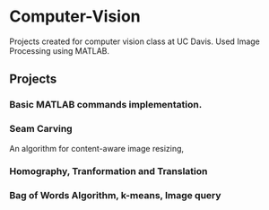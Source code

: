 # Computer-Vision
Projects created for computer vision class at UC Davis. Used Image Processing using MATLAB.

## Projects
###  Basic MATLAB commands implementation.

###  Seam Carving 
 An algorithm for content-aware image resizing,
 
### Homography, Tranformation and Translation

### Bag of Words Algorithm, k-means, Image query
